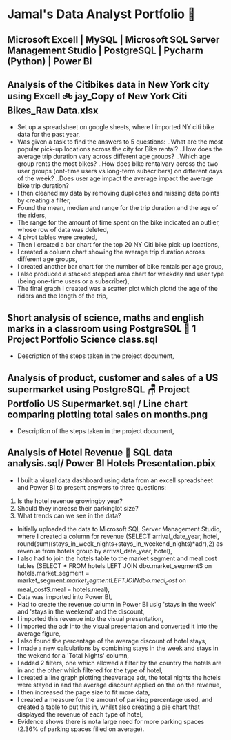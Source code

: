 # Jamal's Data Analyst Portfolio :wave:

## Microsoft Excell | MySQL | Microsoft SQL Server Management Studio | PostgreSQL | Pycharm (Python) | Power BI

## Analysis of the Citibikes data in New York city using Excell :bike: jay_Copy of New York Citi Bikes_Raw Data.xlsx
- Set up a spreadsheet on google sheets, where I imported NY citi bike data for the past year,
- Was given a task to find the answers to 5 questions:
..What are the most popular pick-up locations across the city for Bike rental?
..How does the average trip duration vary across different age groups?
..Which age group rents the most bikes?
..How does bike rentalvary across the two user groups (ont-time users vs long-term subscribers) on different days of the week?
..Does user age impact the average impact the average bike trip duration?
- I then cleaned my data by removing duplicates and missing data points by creating a filter,
- Found the mean, median and range for the trip duration and the age of the riders,
- The range for the amount of time spent on the bike indicated an outlier, whose row of data was deleted,
- 4 pivot tables were created,
- Then I created a bar chart for the top 20 NY Citi bike pick-up locations,
- I created a column chart showing the average trip duration across different age groups,
- I created another bar chart for the number of bike rentals per age group,
- I also produced a stacked stepped area chart for weekday and user type (being one-time users or a subscriber),
- The final graph I created was a scatter plot which plottd the age of the riders and the length of the trip,

## Short analysis of science, maths and english marks in a classroom using PostgreSQL :open_book: 1 Project Portfolio Science class.sql
- Description of the steps taken in the project document,

## Analysis of product, customer and sales of a US supermarket using PostgreSQL :chair: Project Portfolio US Supermarket.sql / Line chart comparing plotting total sales on months.png
- Description of the steps taken in the project document,

## Analysis of Hotel Revenue 🏨 SQL data analysis.sql/ Power BI Hotels Presentation.pbix
- I built a visual data dashboard using data from an excell spreadsheet and Power BI to present answers to three questions:
1. Is the hotel revenue growingby year?
2. Should they increase their parkinglot size?
3. What trends can we see in the data?
- Initially uploaded the data to Microsoft SQL Server Management Studio, where I created a column for revenue (SELECT
arrival_date_year,
hotel,
round(sum((stays_in_week_nights+stays_in_weekend_nights)*adr),2) as revenue
from hotels
group by arrival_date_year, hotel),
- I also had to join the hotels table to the market segment and meal cost tables (SELECT * FROM hotels
LEFT JOIN dbo.market_segment$
on hotels.market_segment = market_segment$.market_segment
LEFT JOIN dbo.meal_cost$
on meal_cost$.meal = hotels.meal),
- Data was imported into Power BI,
- Had to create the revenue column in Power BI usig 'stays in the week' and 'stays in the weekend' and the discount,
- I imported this revenue into the visual presentation,
- I imported the adr into the visual presentation and converted it into the average figure,
- I also found the percentage of the average discount of hotel stays, 
- I made a new calculations by combining stays in the week and stays in the wekend for a 'Total Nights' column,
- I added 2 filters, one which allowed a filter by the country the hotels are in and the other which filtered for the type of hotel,
- I created a line graph plotting theaverage adr, the total nights the hotels were stayed in and the average discount applied on the on the revenue,
- I then increased the page size to fit more data,
- I created a measure for the amount of parking percentage used, and created a table to put this in, whilst also creating a pie chart that displayed the revenue of each type of hotel,
- Evidence shows there is nota large need for more parking spaces (2.36% of parking spaces filled on average).
